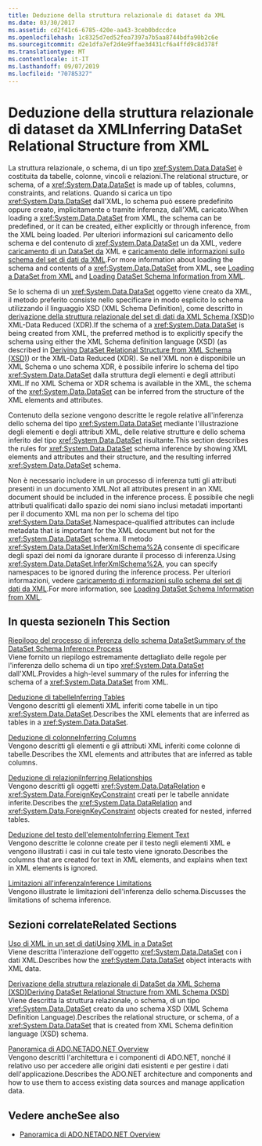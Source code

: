 ```yaml
---
title: Deduzione della struttura relazionale di dataset da XML
ms.date: 03/30/2017
ms.assetid: cd2f41c6-6785-420e-aa43-3ceb0bdccdce
ms.openlocfilehash: 1c8325d7ed52fea7397a7b5aa8744bdfa90b2c6e
ms.sourcegitcommit: d2e1dfa7ef2d4e9ffae3d431cf6a4ffd9c8d378f
ms.translationtype: MT
ms.contentlocale: it-IT
ms.lasthandoff: 09/07/2019
ms.locfileid: "70785327"
---
```

# <a name="inferring-dataset-relational-structure-from-xml"></a><span data-ttu-id="ff177-102">Deduzione della struttura relazionale di dataset da XML</span><span class="sxs-lookup"><span data-stu-id="ff177-102">Inferring DataSet Relational Structure from XML</span></span>
<span data-ttu-id="ff177-103">La struttura relazionale, o schema, di un tipo <xref:System.Data.DataSet> è costituita da tabelle, colonne, vincoli e relazioni.</span><span class="sxs-lookup"><span data-stu-id="ff177-103">The relational structure, or schema, of a <xref:System.Data.DataSet> is made up of tables, columns, constraints, and relations.</span></span> <span data-ttu-id="ff177-104">Quando si carica un tipo <xref:System.Data.DataSet> dall'XML, lo schema può essere predefinito oppure creato, implicitamente o tramite inferenza, dall'XML caricato.</span><span class="sxs-lookup"><span data-stu-id="ff177-104">When loading a <xref:System.Data.DataSet> from XML, the schema can be predefined, or it can be created, either explicitly or through inference, from the XML being loaded.</span></span> <span data-ttu-id="ff177-105">Per ulteriori informazioni sul caricamento dello schema e del contenuto di <xref:System.Data.DataSet> un da XML, vedere [caricamento di un DataSet da](loading-a-dataset-from-xml.md) XML e [caricamento delle informazioni sullo schema del set di dati da XML](loading-dataset-schema-information-from-xml.md).</span><span class="sxs-lookup"><span data-stu-id="ff177-105">For more information about loading the schema and contents of a <xref:System.Data.DataSet> from XML, see [Loading a DataSet from XML](loading-a-dataset-from-xml.md) and [Loading DataSet Schema Information from XML](loading-dataset-schema-information-from-xml.md).</span></span>  
  
 <span data-ttu-id="ff177-106">Se lo schema di un <xref:System.Data.DataSet> oggetto viene creato da XML, il metodo preferito consiste nello specificare in modo esplicito lo schema utilizzando il linguaggio XSD (XML Schema Definition), come descritto in [derivazione della struttura relazionale del set di dati da XML Schema (XSD)](deriving-dataset-relational-structure-from-xml-schema-xsd.md)o XML-Data Reduced (XDR).</span><span class="sxs-lookup"><span data-stu-id="ff177-106">If the schema of a <xref:System.Data.DataSet> is being created from XML, the preferred method is to explicitly specify the schema using either the XML Schema definition language (XSD) (as described in [Deriving DataSet Relational Structure from XML Schema (XSD)](deriving-dataset-relational-structure-from-xml-schema-xsd.md)) or the XML-Data Reduced (XDR).</span></span> <span data-ttu-id="ff177-107">Se nell'XML non è disponibile un XML Schema o uno schema XDR, è possibile inferire lo schema del tipo <xref:System.Data.DataSet> dalla struttura degli elementi e degli attributi XML.</span><span class="sxs-lookup"><span data-stu-id="ff177-107">If no XML Schema or XDR schema is available in the XML, the schema of the <xref:System.Data.DataSet> can be inferred from the structure of the XML elements and attributes.</span></span>  
  
 <span data-ttu-id="ff177-108">Contenuto della sezione vengono descritte le regole relative all'inferenza dello schema del tipo <xref:System.Data.DataSet> mediante l'illustrazione degli elementi e degli attributi XML, delle relative strutture e dello schema inferito del tipo <xref:System.Data.DataSet> risultante.</span><span class="sxs-lookup"><span data-stu-id="ff177-108">This section describes the rules for <xref:System.Data.DataSet> schema inference by showing XML elements and attributes and their structure, and the resulting inferred <xref:System.Data.DataSet> schema.</span></span>  
  
 <span data-ttu-id="ff177-109">Non è necessario includere in un processo di inferenza tutti gli attributi presenti in un documento XML.</span><span class="sxs-lookup"><span data-stu-id="ff177-109">Not all attributes present in an XML document should be included in the inference process.</span></span> <span data-ttu-id="ff177-110">È possibile che negli attributi qualificati dallo spazio dei nomi siano inclusi metadati importanti per il documento XML ma non per lo schema del tipo <xref:System.Data.DataSet>.</span><span class="sxs-lookup"><span data-stu-id="ff177-110">Namespace-qualified attributes can include metadata that is important for the XML document but not for the <xref:System.Data.DataSet> schema.</span></span> <span data-ttu-id="ff177-111">Il metodo <xref:System.Data.DataSet.InferXmlSchema%2A> consente di specificare degli spazi dei nomi da ignorare durante il processo di inferenza.</span><span class="sxs-lookup"><span data-stu-id="ff177-111">Using <xref:System.Data.DataSet.InferXmlSchema%2A>, you can specify namespaces to be ignored during the inference process.</span></span> <span data-ttu-id="ff177-112">Per ulteriori informazioni, vedere [caricamento di informazioni sullo schema del set di dati da XML](loading-dataset-schema-information-from-xml.md).</span><span class="sxs-lookup"><span data-stu-id="ff177-112">For more information, see [Loading DataSet Schema Information from XML](loading-dataset-schema-information-from-xml.md).</span></span>  
  
## <a name="in-this-section"></a><span data-ttu-id="ff177-113">In questa sezione</span><span class="sxs-lookup"><span data-stu-id="ff177-113">In This Section</span></span>  
 [<span data-ttu-id="ff177-114">Riepilogo del processo di inferenza dello schema DataSet</span><span class="sxs-lookup"><span data-stu-id="ff177-114">Summary of the DataSet Schema Inference Process</span></span>](summary-of-the-dataset-schema-inference-process.md)  
 <span data-ttu-id="ff177-115">Viene fornito un riepilogo estremamente dettagliato delle regole per l'inferenza dello schema di un tipo <xref:System.Data.DataSet> dall'XML.</span><span class="sxs-lookup"><span data-stu-id="ff177-115">Provides a high-level summary of the rules for inferring the schema of a <xref:System.Data.DataSet> from XML.</span></span>  
  
 [<span data-ttu-id="ff177-116">Deduzione di tabelle</span><span class="sxs-lookup"><span data-stu-id="ff177-116">Inferring Tables</span></span>](inferring-tables.md)  
 <span data-ttu-id="ff177-117">Vengono descritti gli elementi XML inferiti come tabelle in un tipo <xref:System.Data.DataSet>.</span><span class="sxs-lookup"><span data-stu-id="ff177-117">Describes the XML elements that are inferred as tables in a <xref:System.Data.DataSet>.</span></span>  
  
 [<span data-ttu-id="ff177-118">Deduzione di colonne</span><span class="sxs-lookup"><span data-stu-id="ff177-118">Inferring Columns</span></span>](inferring-columns.md)  
 <span data-ttu-id="ff177-119">Vengono descritti gli elementi e gli attributi XML inferiti come colonne di tabelle.</span><span class="sxs-lookup"><span data-stu-id="ff177-119">Describes the XML elements and attributes that are inferred as table columns.</span></span>  
  
 [<span data-ttu-id="ff177-120">Deduzione di relazioni</span><span class="sxs-lookup"><span data-stu-id="ff177-120">Inferring Relationships</span></span>](inferring-relationships.md)  
 <span data-ttu-id="ff177-121">Vengono descritti gli oggetti <xref:System.Data.DataRelation> e <xref:System.Data.ForeignKeyConstraint> creati per le tabelle annidate inferite.</span><span class="sxs-lookup"><span data-stu-id="ff177-121">Describes the <xref:System.Data.DataRelation> and <xref:System.Data.ForeignKeyConstraint> objects created for nested, inferred tables.</span></span>  
  
 [<span data-ttu-id="ff177-122">Deduzione del testo dell'elemento</span><span class="sxs-lookup"><span data-stu-id="ff177-122">Inferring Element Text</span></span>](inferring-element-text.md)  
 <span data-ttu-id="ff177-123">Vengono descritte le colonne create per il testo negli elementi XML e vengono illustrati i casi in cui tale testo viene ignorato.</span><span class="sxs-lookup"><span data-stu-id="ff177-123">Describes the columns that are created for text in XML elements, and explains when text in XML elements is ignored.</span></span>  
  
 [<span data-ttu-id="ff177-124">Limitazioni all'inferenza</span><span class="sxs-lookup"><span data-stu-id="ff177-124">Inference Limitations</span></span>](inference-limitations.md)  
 <span data-ttu-id="ff177-125">Vengono illustrate le limitazioni dell'inferenza dello schema.</span><span class="sxs-lookup"><span data-stu-id="ff177-125">Discusses the limitations of schema inference.</span></span>  
  
## <a name="related-sections"></a><span data-ttu-id="ff177-126">Sezioni correlate</span><span class="sxs-lookup"><span data-stu-id="ff177-126">Related Sections</span></span>  
 [<span data-ttu-id="ff177-127">Uso di XML in un set di dati</span><span class="sxs-lookup"><span data-stu-id="ff177-127">Using XML in a DataSet</span></span>](using-xml-in-a-dataset.md)  
 <span data-ttu-id="ff177-128">Viene descritta l'interazione dell'oggetto <xref:System.Data.DataSet> con i dati XML.</span><span class="sxs-lookup"><span data-stu-id="ff177-128">Describes how the <xref:System.Data.DataSet> object interacts with XML data.</span></span>  
  
 [<span data-ttu-id="ff177-129">Derivazione della struttura relazionale di DataSet da XML Schema (XSD)</span><span class="sxs-lookup"><span data-stu-id="ff177-129">Deriving DataSet Relational Structure from XML Schema (XSD)</span></span>](deriving-dataset-relational-structure-from-xml-schema-xsd.md)  
 <span data-ttu-id="ff177-130">Viene descritta la struttura relazionale, o schema, di un tipo <xref:System.Data.DataSet> creato da uno schema XSD (XML Schema Definition Language).</span><span class="sxs-lookup"><span data-stu-id="ff177-130">Describes the relational structure, or schema, of a <xref:System.Data.DataSet> that is created from XML Schema definition language (XSD) schema.</span></span>  
  
 [<span data-ttu-id="ff177-131">Panoramica di ADO.NET</span><span class="sxs-lookup"><span data-stu-id="ff177-131">ADO.NET Overview</span></span>](../ado-net-overview.md)  
 <span data-ttu-id="ff177-132">Vengono descritti l'architettura e i componenti di ADO.NET, nonché il relativo uso per accedere alle origini dati esistenti e per gestire i dati dell'applicazione.</span><span class="sxs-lookup"><span data-stu-id="ff177-132">Describes the ADO.NET architecture and components and how to use them to access existing data sources and manage application data.</span></span>  
  
## <a name="see-also"></a><span data-ttu-id="ff177-133">Vedere anche</span><span class="sxs-lookup"><span data-stu-id="ff177-133">See also</span></span>

- [<span data-ttu-id="ff177-134">Panoramica di ADO.NET</span><span class="sxs-lookup"><span data-stu-id="ff177-134">ADO.NET Overview</span></span>](../ado-net-overview.md)

